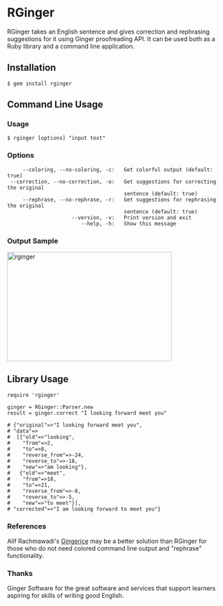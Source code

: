 # RGinger

RGinger takes an English sentence and gives correction and rephrasing suggestions for it using Ginger proofreading API. It can be used both as a Ruby library and a command line application.

## Installation

    $ gem install rginger

## Command Line Usage

### Usage

    $ rginger [options] "input text"
     

### Options

         --coloring, --no-coloring, -c:   Get colorful output (default: true)
     --correction, --no-correction, -o:   Get suggestions for correcting the original
                                          sentence (default: true)
         --rephrase, --no-rephrase, -r:   Get suggestions for rephrasing the original
                                          sentence (default: true)
                         --version, -v:   Print version and exit
                            --help, -h:   Show this message

### Output Sample

<a href="http://www.flickr.com/photos/yo_hasebe/11097279325/" title="rginger by yo_hasebe, on Flickr"><img src="http://farm4.staticflickr.com/3673/11097279325_a382163d57_o.jpg" width="383" height="255" alt="rginger"></a>

## Library Usage 

    require 'rginger'
    
    ginger = RGinger::Parser.new
    result = ginger.correct "I looking forward meet you"

    # {"original"=>"I looking forward meet you",
    # "data"=>
    #  [{"old"=>"looking",
    #    "from"=>2,
    #    "to"=>8,
    #    "reverse_from"=>-24,
    #    "reverse_to"=>-18,
    #    "new"=>"am looking"},
    #   {"old"=>"meet",
    #    "from"=>18,
    #    "to"=>21,
    #    "reverse_from"=>-8,
    #    "reverse_to"=>-5,
    #    "new"=>"to meet"}],
    # "corrected"=>"I am looking forward to meet you"}

### References

Alif Rachmawadi's [Gingerice](https://github.com/subosito/gingerice) may be a better solution than RGinger for those who do not need colored command line output and "rephrase" functionality.

### Thanks

Ginger Software for the great software and services that support learners aspiring for skills of writing good English.